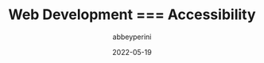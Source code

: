 ---
author: abbeyperini
date: 2022-05-19
draft: true
permalink: false
publisher: thepracticaldev
tags:
  - development
  - accessibility
target_url: https://dev.to/abbeyperini/web-development-accessibility-f8i
title: "Web Development === Accessibility"
---